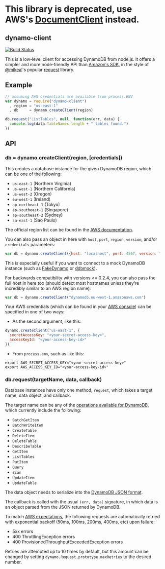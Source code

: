 # This library is deprecated, use AWS's [DocumentClient](http://docs.aws.amazon.com/AWSJavaScriptSDK/latest/AWS/DynamoDB/DocumentClient.html) instead.

dynamo-client
-------------

[![Build Status](https://secure.travis-ci.org/jed/dynamo-client.png?branch=master)](http://travis-ci.org/jed/dynamo-client)

This is a low-level client for accessing DynamoDB from node.js. It offers a simpler and more node-friendly API than [Amazon's SDK](http://aws.amazon.com/sdkfornodejs/), in the style of [@mikeal](https://github.com/mikeal)'s popular [request](https://github.com/mikeal/request) library.

Example
-------

```javascript
// assuming AWS credentials are available from process.ENV
var dynamo = require("dynamo-client")
  , region = "us-east-1"
  , db     = dynamo.createClient(region)

db.request("ListTables", null, function(err, data) {
  console.log(data.TableNames.length + " tables found.")
})
```

API
---

### db = dynamo.createClient(region, [credentials])

This creates a database instance for the given DynamoDB region, which can be one of the following:

- `us-east-1` (Northern Virginia)
- `us-west-1` (Northern California)
- `us-west-2` (Oregon)
- `eu-west-1` (Ireland)
- `ap-northeast-1` (Tokyo)
- `ap-southeast-1` (Singapore)
- `ap-southeast-2` (Sydney)
- `sa-east-1` (Sao Paulo)

The official region list can be found in the [AWS documentation](http://docs.amazonwebservices.com/general/latest/gr/rande.html#ddb_region).

You can also pass an object in here with `host`, `port`, `region`, `version`, and/or
`credentials` parameters:

```javascript
var db = dynamo.createClient({host: "localhost", port: 4567, version: "20111205"})
```

This is especially useful if you want to connect to a mock DynamoDB
instance (such as [FakeDynamo](https://github.com/ananthakumaran/fake_dynamo) or
[ddbmock](https://bitbucket.org/Ludia/dynamodb-mock)).

For backwards compatibility with versions &lt;= 0.2.4, you can also pass
the full host in here too (should detect most hostnames unless they're
incredibly similar to an AWS region name):

```javascript
var db = dynamo.createClient("dynamodb.eu-west-1.amazonaws.com")
```

Your AWS credentials (which can be found in your [AWS console](https://portal.aws.amazon.com/gp/aws/securityCredentials)) can be specified in one of two ways:

- As the second argument, like this:

```javascript
dynamo.createClient("us-east-1", {
  secretAccessKey: "<your-secret-access-key>",
  accessKeyId: "<your-access-key-id>"
})
```

- From `process.env`, such as like this:

```
export AWS_SECRET_ACCESS_KEY="<your-secret-access-key>"
export AWS_ACCESS_KEY_ID="<your-access-key-id>"
```

### db.request(targetName, data, callback)

Database instances have only one method, `request`, which takes a target name, data object, and callback.

The target name can be any of the [operations available for DynamoDB](http://docs.amazonwebservices.com/amazondynamodb/latest/developerguide/operationlist.html
), which currently include the following:

- `BatchGetItem`
- `BatchWriteItem`
- `CreateTable`
- `DeleteItem`
- `DeleteTable`
- `DescribeTable`
- `GetItem`
- `ListTables`
- `PutItem`
- `Query`
- `Scan`
- `UpdateItem`
- `UpdateTable`

The data object needs to serialize into the [DynamoDB JSON format](http://docs.amazonwebservices.com/amazondynamodb/latest/developerguide/DataFormat.html).

The callback is called with the usual `(err, data)` signature, in which data is an object parsed from the JSON returned by DynamoDB.

To match [AWS expectations](http://docs.amazonwebservices.com/amazondynamodb/latest/developerguide/ErrorHandling.html#APIRetries), the following requests are automatically retried with exponential backoff (50ms, 100ms, 200ms, 400ms, etc) upon failure:

- 5xx errors
- 400 ThrottlingException errors
- 400 ProvisionedThroughputExceededException errors

Retries are attempted up to 10 times by default, but this amount can be changed by setting `dynamo.Request.prototype.maxRetries` to the desired number.
